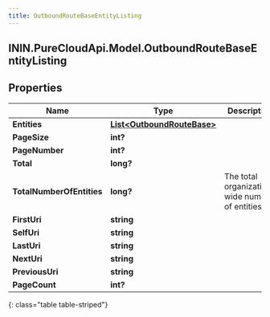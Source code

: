 ```yaml
---
title: OutboundRouteBaseEntityListing
---
```

## ININ.PureCloudApi.Model.OutboundRouteBaseEntityListing

## Properties

|Name | Type | Description | Notes|
|------------ | ------------- | ------------- | -------------|
| **Entities** | [**List&lt;OutboundRouteBase&gt;**](OutboundRouteBase.html) |  | [optional] |
| **PageSize** | **int?** |  | [optional] |
| **PageNumber** | **int?** |  | [optional] |
| **Total** | **long?** |  | [optional] |
| **TotalNumberOfEntities** | **long?** | The total organization-wide number of entities. | [optional] |
| **FirstUri** | **string** |  | [optional] |
| **SelfUri** | **string** |  | [optional] |
| **LastUri** | **string** |  | [optional] |
| **NextUri** | **string** |  | [optional] |
| **PreviousUri** | **string** |  | [optional] |
| **PageCount** | **int?** |  | [optional] |
{: class="table table-striped"}


